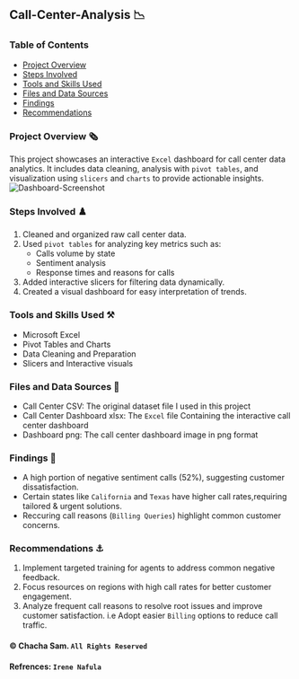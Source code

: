 ## **Call-Center-Analysis** 📉

### **Table of Contents**
- [Project Overview](#project-overview)
- [Steps Involved](#steps-involved)
- [Tools and Skills Used](#tools-and-skills-used)
- [Files and Data Sources](#files-and-data-sources)
- [Findings](#findings)
- [Recommendations](#recommendations)

### **Project Overview** 🗞️
This project showcases an interactive `Excel` dashboard for call center data analytics. It includes data cleaning, analysis with `pivot tables`, and visualization using `slicers` and `charts` to provide actionable insights.
![Dashboard-Screenshot](https://github.com/user-attachments/assets/634fd27b-4e0a-4981-a878-ef5a84fadc24)

### **Steps Involved** ♟️
1. Cleaned and organized raw call center data.
2. Used `pivot tables` for analyzing key metrics such as:
   - Calls volume by state
   - Sentiment analysis
   - Response times and reasons for calls
3. Added interactive slicers for filtering data dynamically.
4. Created a visual dashboard for easy interpretation of trends.
 
### **Tools and Skills Used** ⚒️
- Microsoft Excel
- Pivot Tables and Charts
- Data Cleaning and Preparation
- Slicers and Interactive visuals

### **Files and Data Sources** 📁
- Call Center CSV: The original dataset file I used in this project
- Call Center Dashboard xlsx: The `Excel` file Containing the interactive call center dashboard
- Dashboard png: The call center dashboard image in png format

### **Findings** 💼
- A high portion of negative sentiment calls (52%), suggesting customer dissatisfaction.
- Certain states like `California` and `Texas` have higher call rates,requiring tailored & urgent solutions.
- Reccuring call reasons (`Billing Queries`) highlight common customer concerns.

### **Recommendations** ⚓
1. Implement targeted training for agents to address common negative feedback.
2. Focus resources on regions with high call rates for better customer engagement.
3. Analyze frequent call reasons to resolve root issues and improve customer satisfaction. i.e Adopt easier `Billing` options to reduce call traffic.

####                               ©️ Chacha Sam. `All Rights Reserved`
#### Refrences:                     `Irene Nafula`

